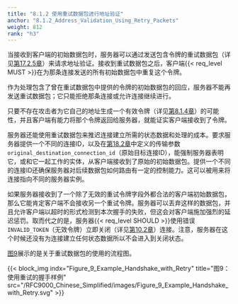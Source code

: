 ```yaml
---
title: "8.1.2 使用重试数据包进行地址验证"
anchor: "8.1.2_Address_Validation_Using_Retry_Packets"
weight: 812
rank: "h3"
---
```


当接收到客户端的初始数据包时，服务器可以通过发送包含令牌的重试数据包（详见[第17.2.5章](#17.2.5_Retry_Packet)）来请求地址验证。接收到重试数据包之后，客户端{{< req_level MUST >}}在为那条连接发送的所有初始数据包中重复这个令牌。

作为处理包含了曾在重试数据包中提供的令牌的初始数据包的回应，服务器不能再发送重试数据包；它只能拒绝那条连接或允许连接继续进行。

只要不存在攻击者为它自己的地址生成一个有效令牌（详见[第8.1.4章](#8.1.4_Address_Validation_Token_Integrity)）的可能性，并且客户端有能力将那个令牌返回给服务器，就能证实客户端接收到了令牌。

服务器还能使用重试数据包来推迟连接建立所需的状态数据和处理的成本。要求服务器提供一个不同的连接ID，以及在[第18.2章](#18.2_Transport_Parameter_Definitions)中定义的传输参数`original_destination_connection_id`（原始目标连接ID），能强制服务器表明它，或和它一起工作的实体，从客户端接收到了原始的初始数据包。提供一个不同的连接ID还确保服务器对后续数据包如何路由有一定的控制能力。这可以被用来将连接指向不同的服务器实例。

如果服务器接收到了一个除了无效的重试令牌字段外都合法的客户端初始数据包，那么它能肯定客户端不会接收另一个重试令牌。服务器可以丢弃这样的数据包，并且允许客户端以超时的形式检测到本次握手的失败，但这会对客户端施加强烈的延迟惩罚。取而代之的是，服务器{{< req_level SHOULD >}}使用错误`INVALID_TOKEN`（无效令牌）立即关闭（详见[第10.2章](#10.2_Immediate_Close)）连接。注意，服务器在这个时候还没有为连接建立任何状态数据所以不会进入到关闭状态。

[图9](#Figure_9_Example_Handshake_with_Retry)展示的是关于重试数据包的使用的流程图。

{{< block_img
indx="Figure_9_Example_Handshake_with_Retry"
title="图9：使用重试的握手样例"
src="/RFC9000_Chinese_Simplified/images/Figure_9_Example_Handshake_with_Retry.svg" >}}
